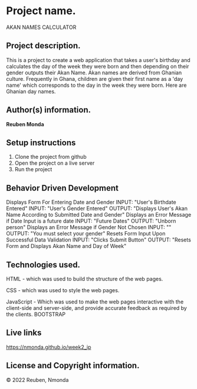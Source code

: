 # Project name.
AKAN NAMES CALCULATOR 
## Project description.
This is a project to create  a web application that takes a user's birthday and calculates the day of the week they were born and then depending on their gender outputs their Akan Name. 
Akan names are derived from Ghanian culture. Frequently in Ghana, children are given their first name as a 'day name' which corresponds to the day in the week they were born. Here are Ghanian day names.

## Author(s) information.
**Reuben Monda**

## Setup instructions 
1. Clone the project from github
2. Open the project on a live server
3. Run the project
## Behavior Driven Development
Displays Form For Entering Date and Gender
INPUT: "User's Birthdate Entered"
INPUT: "User's Gender Entered"
OUTPUT: "Displays User's Akan Name According to Submitted Date and Gender"
Displays an Error Message if Date Input is a future date
INPUT: "Future Dates"
OUTPUT: "Unborn person"
Displays an Error Message if Gender Not Chosen
INPUT: ""
OUTPUT: "You must select your gender"
Resets Form Input Upon Successful Data Validation
INPUT: "Clicks Submit Button"
OUTPUT: "Resets Form and Displays Akan Name and Day of Week"

## Technologies used.
HTML - which was used to build the structure of the web pages.

CSS - which was used to style the web pages.

JavaScript - Which was used to make the web pages interactive with the client-side and server-side, and provide accurate feedback as required by the clients.
BOOTSTRAP 

## Live links
https://nmonda.github.io/week2_ip

## License and Copyright information.
© 2022 Reuben, Nmonda 
